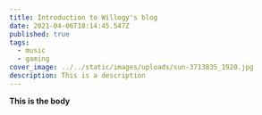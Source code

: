 ```yaml
---
title: Introduction to Willogy's blog
date: 2021-04-06T18:14:45.547Z
published: true
tags:
  - music
  - gaming
cover_image: ../../static/images/uploads/sun-3713835_1920.jpg
description: This is a description
---
```

**This is the body**
